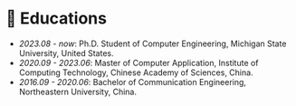 # 📖 Educations
- *2023.08 - now*: Ph.D. Student of Computer Engineering, Michigan State University, United States. 
- *2020.09 - 2023.06*: Master of Computer Application, Institute of Computing Technology, Chinese Academy of Sciences, China. 
- *2016.09 - 2020.06*: Bachelor of Communication Engineering, Northeastern University, China. 
